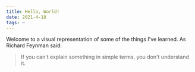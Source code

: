 ```yaml
---
title: Hello, World!
date: 2021-4-18
tags: ~
---
```

Welcome to a visual representation of some of the things I've learned. As Richard Feynman said:

> If you can't explain something in simple terms, you don't understand it.